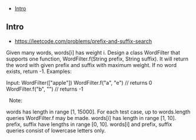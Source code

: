 - [Intro](#intro)

## Intro

- https://leetcode.com/problems/prefix-and-suffix-search

Given many words, words[i] has weight i.
Design a class WordFilter that supports one function, WordFilter.f(String prefix, String suffix). It will return the word with given prefix and suffix with maximum weight. If no word exists, return -1.
Examples:

Input:
WordFilter(["apple"])
WordFilter.f("a", "e") // returns 0
WordFilter.f("b", "") // returns -1

 
Note:

words has length in range [1, 15000].
For each test case, up to words.length queries WordFilter.f may be made.
words[i] has length in range [1, 10].
prefix, suffix have lengths in range [0, 10].
words[i] and prefix, suffix queries consist of lowercase letters only.

 
